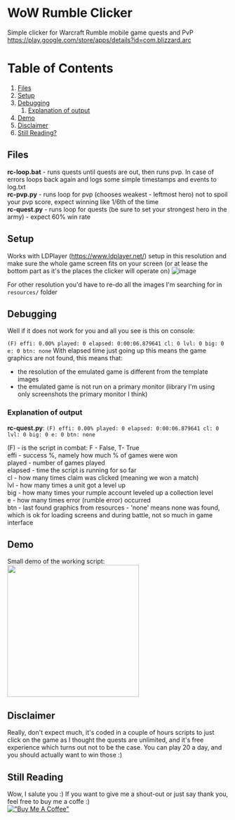 

# WoW Rumble Clicker
Simple clicker for Warcraft Rumble mobile game quests and PvP  
https://play.google.com/store/apps/details?id=com.blizzard.arc


# Table of Contents  
1. [Files](#Files)
2. [Setup](#Setup)
3. [Debugging](#Debugging)
   1. [Explanation of output](#Explanation-of-output)
4. [Demo](#Demo)
5. [Disclaimer](#Disclaimer)
6. [Still Reading?](#Still-Reading)

## Files

**rc-loop.bat** - runs quests until quests are out, then runs pvp. In case of errors loops back again and logs some simple timestamps and events to log.txt  
**rc-pvp.py** - runs loop for pvp (chooses weakest - leftmost hero) not to spoil your pvp score, expect winning like 1/6th of the time  
**rc-quest.py** - runs loop for quests (be sure to set your strongest hero in the army) - expect 60% win rate  

## Setup
Works with LDPlayer (https://www.ldplayer.net/) setup in this resolution and make sure the whole game screen fits on your screen (or at lease the bottom part as it's the places the clicker will operate on)
![image](https://github.com/bigos81/wow-rumble-clicker/assets/1384214/640c0a0c-71ef-43a3-8dd7-5cbc63550c63)

For other resolution you'd have to re-do all the images I'm searching for in `resources/` folder

## Debugging
Well if it does not work for you and all you see is this on console:

`(F) effi: 0.00% played: 0 elapsed: 0:00:06.879641 cl: 0 lvl: 0 big: 0 e: 0 btn: none`
With elapsed time just going up this means the game graphics are not found, this means that:
- the resolution of the emulated game is different from the template images
- the emulated game is not run on a primary monitor (library I'm using only screenshots the primary monitor I think)

### Explanation of output
**rc-quest.py**: `(F) effi: 0.00% played: 0 elapsed: 0:00:06.879641 cl: 0 lvl: 0 big: 0 e: 0 btn: none`

(F) - is the script in combat: F - False, T- True  
effi - success %, namely how much % of games were won  
played - number of games played  
elapsed - time the script is running for so far  
cl - how many times claim was clicked (meaning we won a match)  
lvl - how many times a unit got a level up  
big - how many times your rumple account leveled up a collection level  
e - how many times error (rumble error) occurred  
btn - last found graphics from resources - 'none' means none was found, which is ok for loading screens and during battle, not so much in game interface  


## Demo
Small demo of the working script:  
<a href="https://imgur.com/JtSDwgD"><img src="https://i.imgur.com/JtSDwgD.mp4" style="height: 300px"/></a>

## Disclaimer
Really, don't expect much, it's coded in a couple of hours scripts to just click on the game as I thought the quests are
unlimited, and it's free experience which turns out not to be the case. You can play 20 a day, and you should actually
want to win those :)

## Still Reading
Wow, I salute you :) If you want to give me a shout-out or just say thank you, feel free to buy me a coffe :)  
[!["Buy Me A Coffee"](https://www.buymeacoffee.com/assets/img/custom_images/black_img.png)](https://www.buymeacoffee.com/bigos81)
